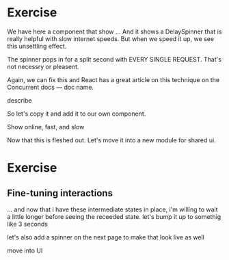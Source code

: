 # Exercise

We have here a component that show ...
And it shows a DelaySpinner that is really helpful with slow internet speeds.
But when we speed it up, we see this unsettling effect.

The spinner pops in for a split second with EVERY SINGLE REQUEST.
That's not necessry or pleasent.

Again, we can fix this and React has a great article on this technique on the Concurrent docs — doc name.

describe

So let's copy it and add it to our own component.

Show online, fast, and slow

Now that this is fleshed out.
Let's move it into a new module for shared ui.

# Exercise

## Fine-tuning interactions

... and now that i have these intermediate states in place, i'm willing to wait a little longer before seeing the receeded state.
let's bump it up to somethig like 3 seconds

let's also add a spinner on the next page to make that look live as well

move into UI